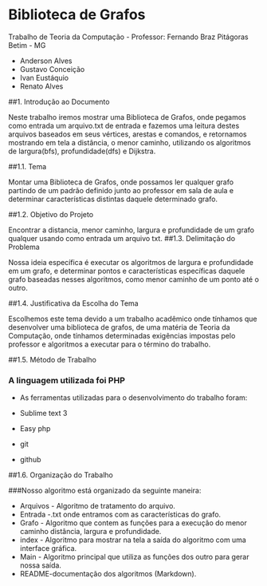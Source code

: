 # Biblioteca de Grafos
Trabalho de Teoria da Computação - Professor: Fernando Braz
Pitágoras Betim - MG

* Anderson Alves 
* Gustavo Conceição
* Ivan Eustáquio
* Renato Alves

##1. Introdução ao Documento

Neste trabalho iremos mostrar uma Biblioteca de Grafos, onde pegamos como entrada um arquivo.txt de entrada e fazemos uma leitura destes arquivos baseados em seus vértices, arestas e comandos, e retornamos mostrando em tela a distância, o menor caminho, utilizando os algoritmos de largura(bfs),  profundidade(dfs)  e Dijkstra.

##1.1. Tema

Montar uma Biblioteca de Grafos, onde possamos ler qualquer grafo partindo de um padrão definido junto ao professor em sala de aula e determinar características distintas daquele determinado grafo.

##1.2. Objetivo do Projeto

Encontrar a distancia, menor caminho, largura e profundidade de um grafo qualquer usando como entrada um arquivo txt.
##1.3. Delimitação do Problema

Nossa ideia específica é executar os algoritmos de largura e profundidade em um grafo, e determinar pontos e características específicas daquele grafo baseadas nesses algoritmos, como menor caminho de um ponto até o outro.


##1.4. Justificativa da Escolha do Tema

Escolhemos este tema devido a um trabalho acadêmico onde tínhamos que desenvolver uma biblioteca de grafos, de uma matéria de Teoria da Computação, onde tínhamos determinadas exigências impostas pelo professor e algoritmos a executar para o término do trabalho.

##1.5. Método de Trabalho

### A linguagem utilizada foi PHP

* As ferramentas utilizadas para o desenvolvimento do trabalho foram:

* Sublime text 3 
* Easy php
* git
* github

##1.6. Organização do Trabalho

###Nosso algoritmo está organizado da seguinte maneira:

* Arquivos - Algoritmo de tratamento do arquivo.
* Entrada -.txt onde entramos com as características do grafo.
* Grafo - Algoritmo que contem as funções para a execução do menor caminho distância, largura e profundidade.
* index - Algoritmo para mostrar na tela a saída do algoritmo com uma interface gráfica.
* Main - Algoritmo principal que utiliza as funções dos outro para gerar nossa saída.
* README-documentação dos algoritmos (Markdown).

